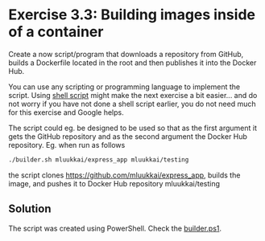# Exercise 3.3: Building images inside of a container

Create a now script/program that downloads a repository from GitHub, builds a Dockerfile located in the root and then publishes it into the Docker Hub.

You can use any scripting or programming language to implement the script. Using [shell script](https://www.shellscript.sh/) might make the next exercise a bit easier... and do not worry if you have not done a shell script earlier, you do not need much for this exercise and Google helps.

The script could eg. be designed to be used so that as the first argument it gets the GitHub repository and as the second argument the Docker Hub repository. Eg. when run as follows

```bash
./builder.sh mluukkai/express_app mluukkai/testing
```

the script clones <https://github.com/mluukkai/express_app>, builds the image, and pushes it to Docker Hub repository mluukkai/testing

## Solution

The script was created using PowerShell. Check the [builder.ps1](builder.ps1).
